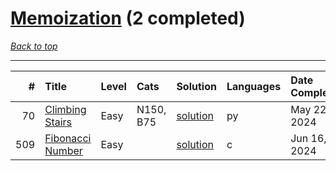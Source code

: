 # [Memoization](<https://leetcode.com/tag/Memoization/>) (2 completed)

*[Back to top](<../../README.md>)*

------

|   # | Title                                                                | Level   | Cats      | Solution                                   | Languages   | Date Complete   |
|----:|:---------------------------------------------------------------------|:--------|:----------|:-------------------------------------------|:------------|:----------------|
|  70 | [Climbing Stairs](<https://leetcode.com/problems/climbing-stairs>)   | Easy    | N150, B75 | [solution](<../_70. Climbing Stairs.md>)   | py          | May 22, 2024    |
| 509 | [Fibonacci Number](<https://leetcode.com/problems/fibonacci-number>) | Easy    |           | [solution](<../_509. Fibonacci Number.md>) | c           | Jun 16, 2024    |